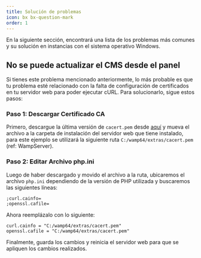 ```yaml
---
title: Solución de problemas
icon: bx bx-question-mark
order: 1
---
```


En la siguiente sección, encontrará una lista de los problemas más comunes y su solución en instancias con el sistema operativo Windows.

## No se puede actualizar el CMS desde el panel

Si tienes este problema mencionado anteriormente, lo más probable es que tu problema esté relacionado con la falta de configuración de certificados en tu servidor web para poder ejecutar cURL. Para solucionarlo, sigue estos pasos:

### Paso 1: Descargar Certificado CA

Primero, descargue la última versión de `cacert.pem` desde [aquí](https://curl.se/docs/caextract.html) y mueva el archivo a la carpeta de instalación del servidor web que tiene instalado, para este ejemplo se utilizará la siguiente ruta `C:/wamp64/extras/cacert.pem` (ref: WampServer).

### Paso 2: Editar Archivo php.ini

Luego de haber descargado y movido el archivo a la ruta, ubicaremos el archivo `php.ini` dependiendo de la versión de PHP utilizada y buscaremos las siguientes líneas:

```
;curl.cainfo=
;openssl.cafile=
```

Ahora reemplázalo con lo siguiente:

```
curl.cainfo = "C:/wamp64/extras/cacert.pem"
openssl.cafile = "C:/wamp64/extras/cacert.pem"
```

Finalmente, guarda los cambios y reinicia el servidor web para que se apliquen los cambios realizados.
